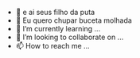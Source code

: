 - 👋 e ai seus filho da puta
- 👀 Eu quero chupar buceta molhada
- 🌱 I’m currently learning ...
- 💞️ I’m looking to collaborate on ...
- 📫 How to reach me ...

<!---
lucassant1343/lucassant1343 is a ✨ special ✨ repository because its `README.md` (this file) appears on your GitHub profile.
You can click the Preview link to take a look at your changes.
--->
